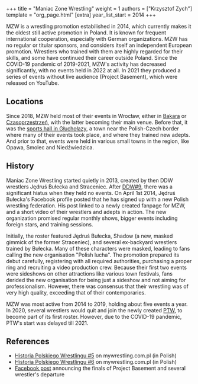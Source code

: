 +++
title = "Maniac Zone Wrestling"
weight = 1
authors = ["Krzysztof Zych"]
template = "org_page.html"
[extra]
year_list_start = 2014
+++

MZW is a wrestling promotion estabilished in 2014, which currently makes it the oldest still active promotion in Poland.
It is known for frequent international cooperation, especially with German organizations. MZW has no regular or titular sponsors, and considers itself an independent European promotion. Wrestlers who trained with them are highly regarded for their skills, and some have continued their career outside Poland.
Since the COVID-19 pandemic of 2019-2021, MZW's activity has decreased significantly, with no events held in 2022 at all. In 2021 they produced a series of events without live audience (Project Basement), which were released on YouTube.

## Locations

Since 2018, MZW held most of their events in Wrocław, either in [Bakara](@/v/bakara.md) or [Czasoprzestrzeń](@/v/czasoprzestrzen.md), with the latter becoming their main venue.
Before that, it was the [sports hall in Głuchołazy](@/v/gosir-glucholazy.md), a town near the Polish-Czech border where many of their events took place, and where they trained new adepts. And prior to that, events were held in various small towns in the region, like Opawa, Smolec and Niedźwiedzica.

## History

Maniac Zone Wrestling started quietly in 2013, created by then DDW wrestlers Jędruś Bułecka and Straceniec.
After [DDW#9](@/e/ddw/2013-10-25-ddw-9.md), there was a significant hiatus when they held no events.
On April 1st 2014, Jędruś Bułecka's Facebook profile posted that he has signed up with a new Polish wrestling federation.
His post linked to a newly created fanpage for MZW, and a short video of their wrestlers and adepts in action.
The new organization promised regular monthly shows, bigger events including foreign stars, and training sessions.

Initially, the roster featured Jędruś Bułecka, Shadow (a new, masked gimmick of the former Straceniec), and several ex-backyard wrestlers trained by Bułecka.
Many of these characters were masked, leading to fans calling the new organisation "Polish lucha".
The promotion prepared its debut carefully, registering with all required authorities, purchasing a proper ring and recruiting a video production crew.
Because their first two events were sideshows on other attractions like various town festivals, fans derided the new organisation for being just a sideshow and not aiming for professionalism. However, there was consensus that their wrestling was of very high quality, exceeding that of their contemporaries.

MZW was most active from 2014 to 2019, holding about five events a year. In 2020, several wrestlers would quit and join the newly created [PTW](@/o/ptw.md), to become part of its first roster. However, due to the COVID-19 pandemic, PTW's start was delayed till 2021.

## References

* [Historia Polskiego Wrestlingu #5](https://mywrestling.com.pl/historia-polskiego-wrestlingu-5-powstanie-maniac-zone-wrestling-afera-z-polish-giantem-przeprowadzka-ddw-do-gdanska/) on mywrestling.com.pl (in Polish)
* [Historia Polskiego Wrestlingu #6](https://mywrestling.com.pl/historia-polskiego-wrestlingu-6-pierwsza-biletowana-gala-mzw-powstanie-kpw-obecna-sytuacja/) on mywrestling.com.pl (in Polish)
* [Facebook post](https://www.facebook.com/ManiacZoneWrestling/posts/pfbid0FM2QRdQsdQr2yXnK4iQgqqye1kRaEZ1iL1Bh89kSdfUtaMfg5kWuTbQTfMXkaTHnl) announcing the finals of Project Basement and several wrestler's departure
